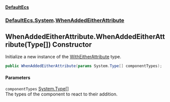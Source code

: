 #### [DefaultEcs](DefaultEcs.md 'DefaultEcs')
### [DefaultEcs.System](DefaultEcs.md#DefaultEcs_System 'DefaultEcs.System').[WhenAddedEitherAttribute](WhenAddedEitherAttribute.md 'DefaultEcs.System.WhenAddedEitherAttribute')
## WhenAddedEitherAttribute.WhenAddedEitherAttribute(Type[]) Constructor
Initialize a new instance of the [WithEitherAttribute](WithEitherAttribute.md 'DefaultEcs.System.WithEitherAttribute') type.  
```csharp
public WhenAddedEitherAttribute(params System.Type[] componentTypes);
```
#### Parameters
<a name='DefaultEcs_System_WhenAddedEitherAttribute_WhenAddedEitherAttribute(System_Type__)_componentTypes'></a>
`componentTypes` [System.Type](https://docs.microsoft.com/en-us/dotnet/api/System.Type 'System.Type')[[]](https://docs.microsoft.com/en-us/dotnet/api/System.Array 'System.Array')  
The types of the component to react to their addition.
  
